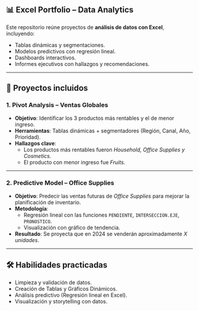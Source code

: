 ## 📊 Excel Portfolio – Data Analytics  

Este repositorio reúne proyectos de **análisis de datos con Excel**, incluyendo:  
- Tablas dinámicas y segmentaciones.  
- Modelos predictivos con regresión lineal.  
- Dashboards interactivos.  
- Informes ejecutivos con hallazgos y recomendaciones.  
---
## 🚀 Proyectos incluidos

### 1. Pivot Analysis – Ventas Globales
- **Objetivo**: Identificar los 3 productos más rentables y el de menor ingreso.  
- **Herramientas**: Tablas dinámicas + segmentadores (Región, Canal, Año, Prioridad).  
- **Hallazgos clave**:  
  - Los productos más rentables fueron *Household, Office Supplies y Cosmetics*.  
  - El producto con menor ingreso fue *Fruits*.  
---
### 2. Predictive Model – Office Supplies
- **Objetivo**: Predecir las ventas futuras de *Office Supplies* para mejorar la planificación de inventario.  
- **Metodología**:  
  - Regresión lineal con las funciones `PENDIENTE`, `INTERSECCION.EJE`, `PRONOSTICO`.  
  - Visualización con gráfico de tendencia.  
- **Resultado**: Se proyecta que en 2024 se venderán aproximadamente *X unidades*.  
---
## 🛠️ Habilidades practicadas
- Limpieza y validación de datos.  
- Creación de Tablas y Gráficos Dinámicos.  
- Análisis predictivo (Regresión lineal en Excel).  
- Visualización y storytelling con datos.  
